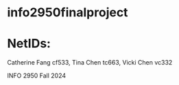 # info2950finalproject

# NetIDs:
Catherine Fang cf533, Tina Chen tc663, Vicki Chen vc332 

INFO 2950 Fall 2024
